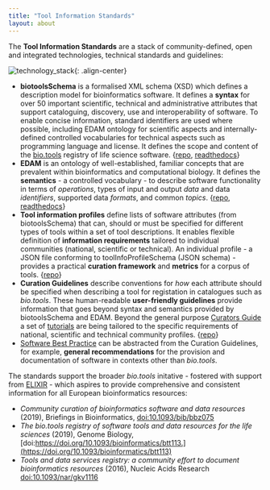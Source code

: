 ```yaml
---
title: "Tool Information Standards"
layout: about
---
```


The **Tool Information Standards** are a stack of community-defined, open and integrated technologies, technical standards and guidelines:

![technology_stack]({{site.url}}/assets/images/technology_stack.png){: .align-center}

- **biotoolsSchema** is a formalised XML schema (XSD) which defines a description model for bioinformatics software. It defines a **syntax** for over 50 important scientific, technical and administrative attributes that support cataloguing, discovery, use and interoperability of software. To enable concise information, standard identifiers are used where possible, including EDAM ontology for scientific aspects and internally-defined controlled vocabularies for technical aspects such as programming language and license. It defines the scope and content of the [bio.tools](https://bio.tools) registry of life science software. {[repo](https://github.com/bio-tools/biotoolsschema), [readthedocs](https://biotoolsschema.readthedocs.io/en/latest/)}
- **EDAM** is an ontology of well-established, familiar concepts that are prevalent within bioinformatics and computational biology. It defines the **semantics** - a controlled vocabulary - to describe software functionality in terms of *operations*, types of input and output *data* and data *identifiers*, supported data *formats*, and common *topics*. {[repo](https://github.com/edamontology/edamontology), [readthedocs](https://edamontologydocs.readthedocs.io/en/latest/)}
- **Tool information profiles** define lists of software attributes (from biotoolsSchema) that can, should or must be specified for different types of tools within a set of tool descriptions. It enables flexible definition of **information requirements** tailored to individual communities (national, scientific or technical). An individual profile - a JSON file conforming to toolInfoProfileSchema (JSON schema) - provides a practical **curation framework** and **metrics** for a corpus of tools. {[repo](http://github.com/bio-tools/tool-information-profile)}
- **Curation Guidelines** describe conventions for *how* each attribute should be specified when describing a tool for registation in catalogues such as *bio.tools*.  These human-readable **user-friendly guidelines** provide information that goes beyond syntax and semantics provided by biotoolsSchema and EDAM. Beyond the general purpose [Curators Guide](https://biotools.readthedocs.io/en/latest/curators_guide.html) a set of [tutorials](https://biotools.readthedocs.io/en/latest/community_specific_guidelines.html) are being tailored to the specific requirements of national, scientific and technical community profiles. {[repo](https://github.com/bio-tools/biotoolsdocs)}
- [Software Best Practice](https://elixir-europe.org/about-us/commissioned-services/software-best-practices) can be abstracted from the Curation Guidelines, for example, **general recommendations** for the provision and documentation of software in contexts other than *bio.tools*.


The standards support the broader *bio.tools* initative - fostered with support from [ELIXIR](https://elixir-europe.org/) - which aspires to provide comprehensive and consistent information for all European bioinformatics resources:

* *Community curation of bioinformatics software and data resources* (2019), Briefings in Bioinformatics, [doi:10.1093/bib/bbz075](https://doi.org/10.1093/bib/bbz075)
* *The bio.tools registry of software tools and data resources for the life sciences* (2019), Genome Biology, [doi:https://doi.org/10.1093/bioinformatics/btt113.](https://doi.org/10.1093/bioinformatics/btt113)
* *Tools and data services registry: a community effort to document bioinformatics resources* (2016), Nucleic Acids Research [doi:10.1093/nar/gkv1116](https://doi.org/10.1093/nar/gkv1116)

